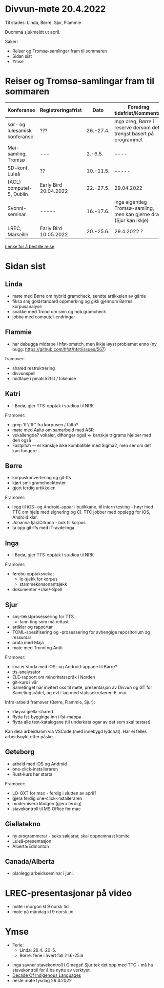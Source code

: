 # Divvun-møte 20.4.2022

Til stades: Linda, Børre, Sjur, Flammie

Duommá sjukmeldt ut april.

Saker:
* Reiser og Tromsø-samlingar fram til sommaren
* Sidan sist
* Ymse

# Reiser og Tromsø-samlingar fram til sommaren

| Konferanse | Registreringsfrist | Dato            | Foredrag tidsfrist/Kommentar
| ---------- | ------------------ | --------------  | ------------------
| sør- og lulesamisk konferanse | ??? | 26.-27.4. | Inga dreg, Børre i reserve dersom det trengst basert på programmet
| Mai-samling, Tromsø |  ---              | 2.-6.5. | ----
| SD-konf, Luleå      | ?? | 10.-11.5. | -----
| (ACL) computel-5, Dublin  | Early Bird 20.04.2022 | 22.-27.5. | 29.04.2022
| Svonni-seminar      | -----                 | 16.-17.6. | inga eigentleg Tromsø-samling, men kan gjerne dra (Sjur kan ikkje)
| LREC, Marseille     | Early Bird 10.05.2022 | 20.-25.6. | 29.4.2022 ?

[Lenke for å bestille reise](https://intranett.uit.no/intranett/vis-artikkel/685882/informasjon_om_reisebestilling?p_dimension_id=265636&p_menu=42374)

# Sidan sist

## Linda
* møte med Børre om hybrid gramcheck, sendte artikkelen av gårde
* fiksa smj goldstandard oppmerking og gikk gjennom Børres korpusanalyse
* snakke med Trond om smn og nob gramcheck
* jobba med computel-endringar

## Flammie

* har debugga midtape i hfst-pmatch, men ikkje løyst problemet enno (ny bugg: <https://github.com/hfst/hfst/issues/567>)

framover:

* shared restruktrering
* divvunspell
* midtape i pmatch2fst / tokenise

## Katri

* I Bodø, gjer TTS-opptak i studioa til NRK

Framover:
* grep 'lf'/'lff' fra korpusen / fálfo?
* møte med Aalto om samarbeid med ASR
* vokallengde? vokaler, diftonger også <- kanskje trigrams hjelper med den også
* Fastpitch -- er kanskje ikke kombatible med Sigma2, men ser om det kan fungere...

## Børre

* korpuskonvertering og git-lfs
* kjørt smj-gramchecktester
* gjort ferdig artikkelen

Framover:
* legg til iOS- og Android-appar i butikkane, til intern testing - høyr med TTC om
  hjelp med signering og CI. TTC jobber med opplegg for iOS, Android klar.
* Johanna Ijäs/Orkana - bok til korpus
* ta opp git-lfs med IT-avdelinga

## Inga
* I Bodø, gjer TTS-opptak i studioa til NRK

Framover:
- førebu opptaksveka:
    - le-sjekk for korpus
    - stammekonsonantsjekk
- dokumenter +Use/-Spell

## Sjur
- smj-tekstprosessering for TTS
    - fann ting som må rettast
- artiklar og rapportar
- TOML-spesifisering og -prosessering for avhengige repositorium og ressursar
- prata med Maja
- møte med Trond og Antti

Framover:
- kva er stoda med iOS- og Android-appane til Børre?
- tts-analysator
- ELE-rapport om minoritetsspråk i Norden
- git-kurs i vår
- Sametinget har invitert oss til møte, presentasjon av Divvun og GT
  for Sametingsrådet, og evt i lag med statssekretæren 6. mai.

Infra-arbeid framover (Børre, Flammie, Sjur):

- kløyva giella-shared
- flytta fst-bygginga inn i fst-mappa
- flytta alle test-katalogane (til underkatalogar av det som skal testast)

Kan dela arbeidsrom via VSCode (med innebygd lydchat). Har ei felles arbeidsøykt etter påske.

## Gøteborg
- arbeid med iOS og Android
- one-click-installeraren
- Rust-kurs har starta

Framover:
- LO-OXT for mac - ferdig i slutten av april?
- gjera ferdig one-click-installeraren
- modernisera kbdgen (gjera ferdig)
- stavekontroll til MS Office for mac

## Giellatekno
- ny programmerar - seks søkjarar, skal oppnemnast komite
- Luleå-presentasjon
- Alberta/Edmonton

## Canada/Alberta
- planlegg arbeidsseminar i juni.

# LREC-presentasjonar på video
- møte i morgon  kl 9 norsk tid
- møte på måndag kl 9 norsk tid

# Ymse
- Ferie:
    - Linda: 29.4.-20-5.
    - Børre: ferie i hvert fall 21.6-25.6
* Inga savner stavekontroll i Omegat! Sjur tek det opp med TTC - må ha stavekontroll
  for å ha nytte av verktyet
* [Decade Of Indigenous Languages](https://fpcc.ca/stories/the-decade-of-indigenous-languages/)
* neste møte tysdag 26.4.2022
